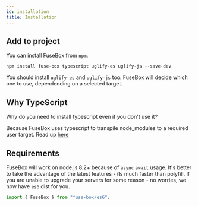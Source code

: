 ```yaml
---
id: installation
title: Installation
---
```


## Add to project

You can install FuseBox from `npm`.

```
npm install fuse-box typescript uglify-es uglify-js --save-dev
```

You should install `uglify-es` and `uglify-js` too. FuseBox will decide which
one to use, dependending on a selected target.

## Why TypeScript

Why do you need to install typescript even if you don't use it?

Because FuseBox uses typescript to transpile node_modules to a required user
target. Read up [here](./setup#choosing-correct-target)

## Requirements

FuseBox will work on node.js 8.2+ because of `async` `await` usage. It's better
to take the advantage of the latest features - its much faster than polyfill. If
you are unable to upgrade your servers for some reason - no worries, we now have
`es6` dist for you.

```js
import { FuseBox } from "fuse-box/es6";
```
